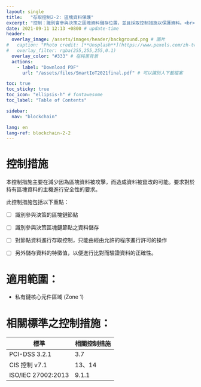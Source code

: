```yaml
---
layout: single
title:   "存取控制2-2: 區塊資料保護"
excerpt: "控制：識別會參與決策之區塊資料儲存位置，並且採取控制措施以保護資料。<br><br>是否為區塊鏈特有安全控制：是" 
date: 2021-09-11 12:13 +0800 # update-time
header:
  overlay_image: /assets/images/header/background.png # 圖片
#   caption: "Photo credit: [**Unsplash**](https://www.pexels.com/zh-tw/search/earth/)" # 可以表示圖片來源
#   overlay_filter: rgba(255,255,255,0.1)
  overlay_color: "#333" # 在純黑背景
  actions:
    - label: "Download PDF"
      url: "/assets/files/SmartIoT2021final.pdf" # 可以讓別人下載檔案

toc: true
toc_sticky: true
toc_icon: "ellipsis-h" # fontawesome
toc_label: "Table of Contents"

sidebar:
  nav: "blockchain"

lang: en
lang-ref: blockchain-2-2
---
```


# 控制措施
本控制措施主要在減少因為區塊資料被攻擊，而造成資料被竄改的可能。要求對於持有區塊資料的主機進行安全性的要求。

此控制措施包括以下重點：
- [ ] 識別參與決策的區塊鏈節點
- [ ] 識別參與決策區塊鏈節點之資料儲存
- [ ] 對節點資料進行存取控制，只能由經由允許的程序進行許可的操作
- [ ] 另外儲存資料的特徵值，以便進行比對而驗證資料的正確性。


# 適用範圍：
- 私有鏈核心元件區域 (Zone 1)

# 相關標準之控制措施：

| 標準               | 相關控制措施 |
| ------------------ | ------------ |
| PCI-DSS  3.2.1     | 3.7          |
| CIS 控制 v7.1      | 13、14       |
| ISO/IEC 27002:2013 | 9.1.1        |
